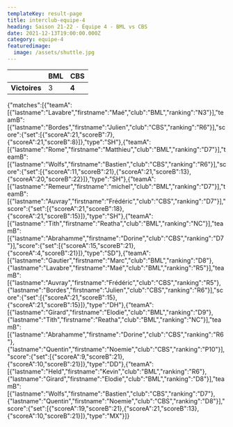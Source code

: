 ```yaml
---
templateKey: result-page
title: interclub-equipe-4
heading: Saison 21-22 - Équipe 4 - BML vs CBS
date: 2021-12-13T19:00:00.000Z
category: equipe-4
featuredimage:
  image: /assets/shuttle.jpg
---
```

|               | BML   | CBS |
| ------------- | ----- | --- |
| **Victoires** | 3 | **4**   |

<scoreboard>{"matches":[{"teamA":[{"lastname":"Lavabre","firstname":"Maé","club":"BML","ranking":"N3"}],"teamB":[{"lastname":"Bordes","firstname":"Julien","club":"CBS","ranking":"R6"}],"score":{"set":[{"scoreA":21,"scoreB":7},{"scoreA":21,"scoreB":8}]},"type":"SH"},{"teamA":[{"lastname":"Rome","firstname":"Matthieu","club":"BML","ranking":"D7"}],"teamB":[{"lastname":"Wolfs","firstname":"Bastien","club":"CBS","ranking":"R6"}],"score":{"set":[{"scoreA":11,"scoreB":21},{"scoreA":21,"scoreB":13},{"scoreA":20,"scoreB":22}]},"type":"SH"},{"teamA":[{"lastname":"Remeur","firstname":"michel","club":"BML","ranking":"D7"}],"teamB":[{"lastname":"Auvray","firstname":"Frédéric","club":"CBS","ranking":"D7"}],"score":{"set":[{"scoreA":21,"scoreB":18},{"scoreA":21,"scoreB":15}]},"type":"SH"},{"teamA":[{"lastname":"Tith","firstname":"Reatha","club":"BML","ranking":"NC"}],"teamB":[{"lastname":"Abrahamme","firstname":"Dorine","club":"CBS","ranking":"D7"}],"score":{"set":[{"scoreA":15,"scoreB":21},{"scoreA":4,"scoreB":21}]},"type":"SD"},{"teamA":[{"lastname":"Gautier","firstname":"Marc","club":"BML","ranking":"D8"},{"lastname":"Lavabre","firstname":"Maé","club":"BML","ranking":"R5"}],"teamB":[{"lastname":"Auvray","firstname":"Frédéric","club":"CBS","ranking":"R5"},{"lastname":"Bordes","firstname":"Julien","club":"CBS","ranking":"R6"}],"score":{"set":[{"scoreA":21,"scoreB":15},{"scoreA":21,"scoreB":15}]},"type":"DH"},{"teamA":[{"lastname":"Girard","firstname":"Elodie","club":"BML","ranking":"D9"},{"lastname":"Tith","firstname":"Reatha","club":"BML","ranking":"NC"}],"teamB":[{"lastname":"Abrahamme","firstname":"Dorine","club":"CBS","ranking":"R6"},{"lastname":"Quentin","firstname":"Noemie","club":"CBS","ranking":"P10"}],"score":{"set":[{"scoreA":9,"scoreB":21},{"scoreA":10,"scoreB":21}]},"type":"DD"},{"teamA":[{"lastname":"Held","firstname":"Kevin","club":"BML","ranking":"R6"},{"lastname":"Girard","firstname":"Elodie","club":"BML","ranking":"D8"}],"teamB":[{"lastname":"Wolfs","firstname":"Bastien","club":"CBS","ranking":"D7"},{"lastname":"Quentin","firstname":"Noemie","club":"CBS","ranking":"D8"}],"score":{"set":[{"scoreA":19,"scoreB":21},{"scoreA":21,"scoreB":13},{"scoreA":10,"scoreB":21}]},"type":"MX"}]}</scoreboard>